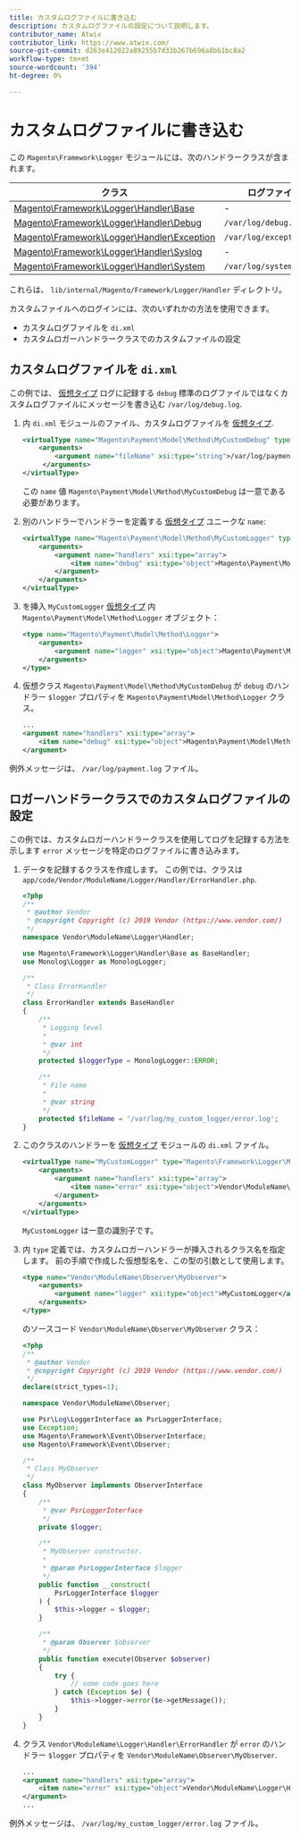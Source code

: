 ```yaml
---
title: カスタムログファイルに書き込む
description: カスタムログファイルの設定について説明します。
contributor_name: Atwix
contributor_link: https://www.atwix.com/
source-git-commit: d263e412022a89255b7d33b267b696a8bb1bc8a2
workflow-type: tm+mt
source-wordcount: '394'
ht-degree: 0%

---
```



# カスタムログファイルに書き込む

この `Magento\Framework\Logger` モジュールには、次のハンドラークラスが含まれます。

| クラス | ログファイル |
| ----- | -------- |
| [Magento\Framework\Logger\Handler\Base][base] | - |
| [Magento\Framework\Logger\Handler\Debug][debug] | `/var/log/debug.log` |
| [Magento\Framework\Logger\Handler\Exception][exception] | `/var/log/exception.log` |
| [Magento\Framework\Logger\Handler\Syslog][syslog] | - |
| [Magento\Framework\Logger\Handler\System][system] | `/var/log/system.log` |

これらは、 `lib/internal/Magento/Framework/Logger/Handler` ディレクトリ。

カスタムファイルへのログインには、次のいずれかの方法を使用できます。

- カスタムログファイルを `di.xml`
- カスタムロガーハンドラークラスでのカスタムファイルの設定

## カスタムログファイルを `di.xml`

この例では、 [仮想タイプ](https://developer.adobe.com/commerce/php/development/build/dependency-injection-file/#virtual-types) ログに記録する `debug` 標準のログファイルではなくカスタムログファイルにメッセージを書き込む `/var/log/debug.log`.

1. 内 `di.xml` モジュールのファイル、カスタムログファイルを [仮想タイプ](https://developer.adobe.com/commerce/php/development/build/dependency-injection-file/#virtual-types).

   ```xml
   <virtualType name="Magento\Payment\Model\Method\MyCustomDebug" type="Magento\Framework\Logger\Handler\Base">
       <arguments>
           <argument name="fileName" xsi:type="string">/var/log/payment.log</argument>
        </arguments>
   </virtualType>
   ```

   この `name` 値 `Magento\Payment\Model\Method\MyCustomDebug` は一意である必要があります。

1. 別のハンドラーでハンドラーを定義する [仮想タイプ](https://developer.adobe.com/commerce/php/development/build/dependency-injection-file/#virtual-types) ユニークな `name`:

   ```xml
   <virtualType name="Magento\Payment\Model\Method\MyCustomLogger" type="Magento\Framework\Logger\Monolog">
       <arguments>
           <argument name="handlers" xsi:type="array">
               <item name="debug" xsi:type="object">Magento\Payment\Model\Method\MyCustomDebug</item>
           </argument>
       </arguments>
   </virtualType>
   ```

1. を挿入 `MyCustomLogger` [仮想タイプ](https://developer.adobe.com/commerce/php/development/build/dependency-injection-file/#virtual-types) 内 `Magento\Payment\Model\Method\Logger` オブジェクト：

   ```xml
   <type name="Magento\Payment\Model\Method\Logger">
       <arguments>
           <argument name="logger" xsi:type="object">Magento\Payment\Model\Method\MyCustomLogger</argument>
       </arguments>
   </type>
   ```

1. 仮想クラス `Magento\Payment\Model\Method\MyCustomDebug` が `debug` のハンドラー `$logger` プロパティを `Magento\Payment\Model\Method\Logger` クラス。

   ```xml
   ...
   <argument name="handlers" xsi:type="array">
       <item name="debug" xsi:type="object">Magento\Payment\Model\Method\MyCustomDebug</item>
   </argument>
   ```

例外メッセージは、 `/var/log/payment.log` ファイル。

## ロガーハンドラークラスでのカスタムログファイルの設定

この例では、カスタムロガーハンドラークラスを使用してログを記録する方法を示します `error` メッセージを特定のログファイルに書き込みます。

1. データを記録するクラスを作成します。 この例では、クラスは `app/code/Vendor/ModuleName/Logger/Handler/ErrorHandler.php`.

   ```php
   <?php
   /**
    * @author Vendor
    * @copyright Copyright (c) 2019 Vendor (https://www.vendor.com/)
    */
   namespace Vendor\ModuleName\Logger\Handler;
   
   use Magento\Framework\Logger\Handler\Base as BaseHandler;
   use Monolog\Logger as MonologLogger;
   
   /**
    * Class ErrorHandler
    */
   class ErrorHandler extends BaseHandler
   {
       /**
        * Logging level
        *
        * @var int
        */
       protected $loggerType = MonologLogger::ERROR;
   
       /**
        * File name
        *
        * @var string
        */
       protected $fileName = '/var/log/my_custom_logger/error.log';
   }
   ```

1. このクラスのハンドラーを [仮想タイプ](https://developer.adobe.com/commerce/php/development/build/dependency-injection-file/#virtual-types) モジュールの `di.xml` ファイル。

   ```xml
   <virtualType name="MyCustomLogger" type="Magento\Framework\Logger\Monolog">
       <arguments>
           <argument name="handlers" xsi:type="array">
               <item name="error" xsi:type="object">Vendor\ModuleName\Logger\Handler\ErrorHandler</item>
           </argument>
       </arguments>
   </virtualType>
   ```

   `MyCustomLogger` は一意の識別子です。

1. 内 `type` 定義では、カスタムロガーハンドラーが挿入されるクラス名を指定します。 前の手順で作成した仮想型名を、この型の引数として使用します。

   ```xml
   <type name="Vendor\ModuleName\Observer\MyObserver">
       <arguments>
           <argument name="logger" xsi:type="object">MyCustomLogger</argument>
       </arguments>
   </type>
   ```

   のソースコード `Vendor\ModuleName\Observer\MyObserver` クラス：

   ```php
   <?php
   /**
    * @author Vendor
    * @copyright Copyright (c) 2019 Vendor (https://www.vendor.com/)
    */
   declare(strict_types=1);
   
   namespace Vendor\ModuleName\Observer;
   
   use Psr\Log\LoggerInterface as PsrLoggerInterface;
   use Exception;
   use Magento\Framework\Event\ObserverInterface;
   use Magento\Framework\Event\Observer;
   
   /**
    * Class MyObserver
    */
   class MyObserver implements ObserverInterface
   {
       /**
        * @var PsrLoggerInterface
        */
       private $logger;
   
       /**
        * MyObserver constructor.
        *
        * @param PsrLoggerInterface $logger
        */
       public function __construct(
           PsrLoggerInterface $logger
       ) {
           $this->logger = $logger;
       }
   
       /**
        * @param Observer $observer
        */
       public function execute(Observer $observer)
       {
           try {
               // some code goes here
           } catch (Exception $e) {
               $this->logger->error($e->getMessage());
           }
       }
   }
   ```

1. クラス `Vendor\ModuleName\Logger\Handler\ErrorHandler` が `error` のハンドラー `$logger` プロパティを `Vendor\ModuleName\Observer\MyObserver`.

   ```xml
   ...
   <argument name="handlers" xsi:type="array">
       <item name="error" xsi:type="object">Vendor\ModuleName\Logger\Handler\ErrorHandler</item>
   </argument>
   ...
   ```

例外メッセージは、 `/var/log/my_custom_logger/error.log` ファイル。

<!-- link definitions -->

[base]: https://github.com/magento/magento2/blob/2.4/lib/internal/Magento/Framework/Logger/Handler/Base.php
[debug]: https://github.com/magento/magento2/blob/2.4/lib/internal/Magento/Framework/Logger/Handler/Debug.php
[exception]: https://github.com/magento/magento2/blob/2.4/lib/internal/Magento/Framework/Logger/Handler/Exception.php
[syslog]: https://github.com/magento/magento2/blob/2.4/lib/internal/Magento/Framework/Logger/Handler/Syslog.php
[system]: https://github.com/magento/magento2/blob/2.4/lib/internal/Magento/Framework/Logger/Handler/System.php
